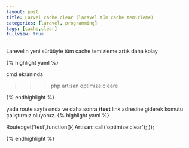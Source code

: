 ```yaml
---
layout: post
title: Larvel cache clear (laravel tüm cache temizleme) 
categories: [laravel, programming]
tags: [cache,clear]
fullview: true
---
```


Larevelin yeni sürüüyle tüm cache temizleme artık daha kolay

{% highlight yaml %}

cmd ekranında 
  >>>php artisan optimize:cleare  

{% endhighlight %}

yada route sayfasında
ve daha sonra **/test** link adresine giderek komutu çalıştırmız oluyoruz.
{% highlight yaml %}


 Route::get('test',function(){
    Artisan::call('optimize:clear');
 });

{% endhighlight %}